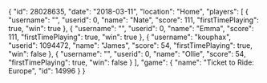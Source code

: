 {
  "id": 28028635,
  "date": "2018-03-11",
  "location": "Home",
  "players": [
    {
      "username": "",
      "userid": 0,
      "name": "Nate",
      "score": 111,
      "firstTimePlaying": true,
      "win": true
    },
    {
      "username": "",
      "userid": 0,
      "name": "Emma",
      "score": 111,
      "firstTimePlaying": true,
      "win": true
    },
    {
      "username": "kouphax",
      "userid": 1094472,
      "name": "James",
      "score": 54,
      "firstTimePlaying": true,
      "win": false
    },
    {
      "username": "",
      "userid": 0,
      "name": "Ollie",
      "score": 54,
      "firstTimePlaying": true,
      "win": false
    }
  ],
  "game": {
    "name": "Ticket to Ride: Europe",
    "id": 14996
  }
}
